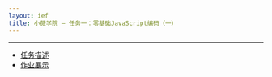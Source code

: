 ```yaml
---
layout: ief
title: 小薇学院 — 任务一：零基础JavaScript编码（一）
---
```


-----
* [任务描述](http://ife.baidu.com/course/detail/id/93)
* [作业展示](https://scottlearn.github.io/IEF/binbin/01/task01.html) 


